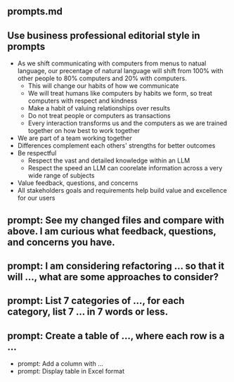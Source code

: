 ## prompts.md

## Use business professional editorial style in prompts
- As we shift communicating with computers from menus to natual language, our precentage of natural language will shift from 100% with other people to 80% computers and 20% with computers.
  - This will change our habits of how we communicate
  - We will treat humans like computers by habits we form, so treat computers with respect and kindness
  - Make a habit of valuing relationships over results
  - Do not treat people or computers as transactions
  - Every interaction transforms us and the computers as we are trained together on how best to work together
- We are part of a team working together
- Differences complement each others' strengths for better outcomes
- Be respectful
  - Respect the vast and detailed knowledge within an LLM
  - Respect the speed an LLM can coorelate information across a very wide range of subjects
- Value feedback, questions, and concerns
- All stakeholders goals and requirements help build value and excellence for our users


## prompt: See my changed files and compare with above. I am curious what feedback, questions, and concerns you have.

## prompt: I am considering refactoring ... so that it will ..., what are some approaches to consider?

## prompt: List 7 categories of ..., for each category, list 7 ... in 7 words or less.

## prompt: Create a table of ..., where each row is a ...
- prompt: Add a column with ...
- prompt: Display table in Excel format
